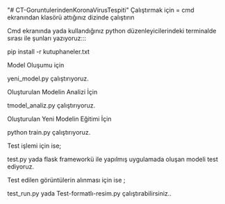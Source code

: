"# CT-GoruntulerindenKoronaVirusTespiti" 
Çalıştırmak için =
                    cmd ekranından klasörü attığınız dizinde çalıştırın

Cmd ekranında yada kullandığınız python düzenleyicilerindeki terminalde sırası ile şunları yazıyoruz:::

pip install -r kutuphaneler.txt

Model Oluşumu için 

yeni_model.py   çalıştırıyoruz.

Oluşturulan Modelin Analizi İçin 

tmodel_analiz.py   çalıştırıyoruz.

Oluşturulan Yeni Modelin Eğitimi İçin

python train.py    çalıştırıyoruz.

Test işlemi için ise;

test.py yada flask frameworkü ile yapılmış uygulamada oluşan modeli test ediyoruz.

Test edilen görüntülerin alınması için ise ;

test_run.py   yada  Test-formatlı-resim.py 
çalıştırabilirsiniz..
